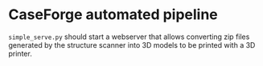 # CaseForge automated pipeline

`simple_serve.py` should start a webserver that allows converting zip files
generated by the structure scanner into 3D models to be printed with a 3D
printer.
